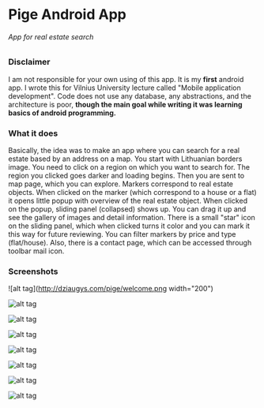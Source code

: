 # Pige Android App
###### App for real estate search

### Disclaimer
I am not responsible for your own using of this app. 
It is my **first** android app. I wrote this for Vilnius University lecture called "Mobile application development".
Code does not use any database, any abstractions, and the architecture is poor, 
**though the main goal while writing it was learning basics of android programming.**

### What it does
Basically, the idea was to make an app where you can search for a real estate based by an address on a map.
You start with Lithuanian borders image. You need to click on a region on which you want to search for. The region you clicked goes darker and loading begins.
Then you are sent to map page, which you can explore. Markers correspond to real estate objects.
When clicked on the marker (which correspond to a house or a flat) it opens little popup with overview of the real estate object.
When clicked on the popup, sliding panel (collapsed) shows up. You can drag it up and see the gallery of images and detail information.
There is a small "star" icon on the sliding panel, which when clicked turns it color and you can mark it this way for future reviewing.
You can filter markers by price and type (flat/house).
Also, there is a contact page, which can be accessed through toolbar mail icon.

### Screenshots
![alt tag](http://dziaugys.com/pige/welcome.png  width="200")

![alt tag](http://dziaugys.com/pige/map.png)

![alt tag](http://dziaugys.com/pige/marker.png)

![alt tag](http://dziaugys.com/pige/filter.png)

![alt tag](http://dziaugys.com/pige/slidingPanelCollapsed.png)

![alt tag](http://dziaugys.com/pige/slidingPanelMoving.png)

![alt tag](http://dziaugys.com/pige/details.png)

![alt tag](http://dziaugys.com/pige/viewpager.png)




